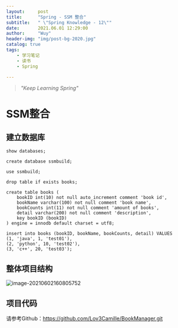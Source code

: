 ```yaml
---
layout:     post
title:      "Spring - SSM 整合"
subtitle:   " \"Spring Knowledge - 12\""
date:       2021.06.01 12:29:00
author:     "Wuy"
header-img: "img/post-bg-2020.jpg"
catalog: true
tags:
    - 学习笔记
    - 读书
    - Spring

---
```


> *"Keep Learning Spring"*

# SSM整合

## 建立数据库

```mysql
show databases;

create database ssmbuild;

use ssmbuild;

drop table if exists books;

create table books (
    bookID int(10) not null auto_increment comment 'book id',
    bookName varchar(100) not null comment 'book name',
    bookCounts int(11) not null comment 'amount of books',
    detail varchar(200) not null comment 'description',
    key bookID (bookID)
) engine = innodb default charset = utf8;

insert into books (bookID, bookName, bookCounts, detail) VALUES
(1, 'java', 1, 'test01'),
(2, 'python', 10, 'test02'),
(3, 'c++', 20, 'test03');
```

## 整体项目结构

![image-20210602160805752](https://i.loli.net/2021/06/02/p46ZnlNQVsfwIXM.png)

## 项目代码

请参考Github：https://github.com/Lov3Camille/BookManager.git

